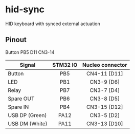# hid-sync
HID keyboard with synced external actuation

## Pinout
Button PB5 D11 CN3-14

|Signal           | STM32 IO |  Nucleo connector  |
|-----------------|:--------:|:------------------:|
| Button          |   PB5    |    CN4-11 [D11]    |
| LED             |   PB1    |    CN3-9  [D6]     |
| Relay           |   PB7    |    CN3-7  [D4]     |
| Spare OUT       |   PB6    |    CN3-8  [D5]     |
| Spare IN        |   PB4    |    CN3-15 [D12]    |
| USB DP (Green)  |   PA12   |    CN3-5  [D2]     |
| USB DM (White)  |   PA11   |    CN3-13 [D10]    |


